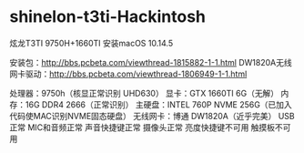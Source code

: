 # shinelon-t3ti-Hackintosh
炫龙T3TI  9750H+1660TI 安装macOS 10.14.5

安装包：http://bbs.pcbeta.com/viewthread-1815882-1-1.html
DW1820A无线网卡驱动：http://bbs.pcbeta.com/viewthread-1806949-1-1.html

处理器：9750h（核显正常识别 UHD630）
显卡：GTX 1660TI 6G（无解）
内存：16G DDR4 2666（正常识别）
主硬盘：INTEL 760P NVME 256G（已加入代码使MAC识别NVME固态硬盘）
无线网卡：博通 DW1820A（近乎完美）
USB正常
MIC和音频正常
声音快捷键正常
摄像头正常
亮度快捷键不可用
触摸板不可用
